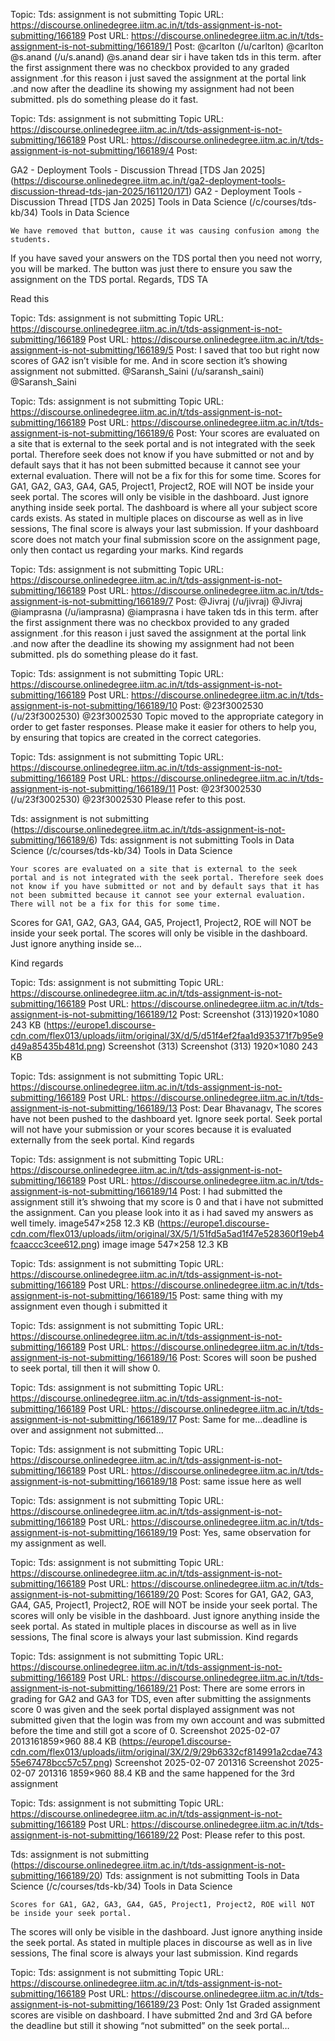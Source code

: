 Topic: Tds: assignment is not submitting
Topic URL: https://discourse.onlinedegree.iitm.ac.in/t/tds-assignment-is-not-submitting/166189
Post URL: https://discourse.onlinedegree.iitm.ac.in/t/tds-assignment-is-not-submitting/166189/1
Post:  @carlton (/u/carlton) @carlton   @s.anand (/u/s.anand) @s.anand 
dear sir 
i have taken tds in this term. after the first assignment there was no checkbox provided to any graded assignment .for this reason i just saved the assignment at the portal link .and now after the deadline its showing my assignment had not been submitted. pls do something please do it fast. 

Topic: Tds: assignment is not submitting
Topic URL: https://discourse.onlinedegree.iitm.ac.in/t/tds-assignment-is-not-submitting/166189
Post URL: https://discourse.onlinedegree.iitm.ac.in/t/tds-assignment-is-not-submitting/166189/4
Post:  
 
 
  
 GA2 - Deployment Tools - Discussion Thread [TDS Jan 2025] (https://discourse.onlinedegree.iitm.ac.in/t/ga2-deployment-tools-discussion-thread-tds-jan-2025/161120/171) GA2 - Deployment Tools - Discussion Thread [TDS Jan 2025]   Tools in Data Science (/c/courses/tds-kb/34) Tools in Data Science 
 
 
    We have removed that button, cause it was causing confusion among the students. 
If you have saved your answers on the TDS portal then you need not worry, you will be marked. The button was just there to ensure you saw the assignment on the TDS portal. 
Regards, 
TDS TA
   
 Read this 

Topic: Tds: assignment is not submitting
Topic URL: https://discourse.onlinedegree.iitm.ac.in/t/tds-assignment-is-not-submitting/166189
Post URL: https://discourse.onlinedegree.iitm.ac.in/t/tds-assignment-is-not-submitting/166189/5
Post:  I saved that too but right now scores of GA2 isn’t visible for me. And in score section it’s showing assignment not submitted.  @Saransh_Saini (/u/saransh_saini) @Saransh_Saini 

Topic: Tds: assignment is not submitting
Topic URL: https://discourse.onlinedegree.iitm.ac.in/t/tds-assignment-is-not-submitting/166189
Post URL: https://discourse.onlinedegree.iitm.ac.in/t/tds-assignment-is-not-submitting/166189/6
Post:  Your scores are evaluated on a site that is external to the seek portal and is not integrated with the seek portal. Therefore seek does not know if you have submitted or not and by default says that it has not been submitted because it cannot see your external evaluation. There will not be a fix for this for some time. 
 Scores for GA1, GA2, GA3, GA4, GA5, Project1, Project2, ROE will NOT be inside your seek portal. 
 The scores will only be visible in the dashboard.  Just ignore anything inside seek portal. The dashboard is where all your subject score cards exists. 
 As stated in multiple places on discourse as well as in live sessions, The final score is always your last submission. If your dashboard score does not match your final submission score on the assignment page, only then contact us regarding your marks. 
 Kind regards 

Topic: Tds: assignment is not submitting
Topic URL: https://discourse.onlinedegree.iitm.ac.in/t/tds-assignment-is-not-submitting/166189
Post URL: https://discourse.onlinedegree.iitm.ac.in/t/tds-assignment-is-not-submitting/166189/7
Post:  @Jivraj (/u/jivraj) @Jivraj   @iamprasna (/u/iamprasna) @iamprasna   i have taken tds in this term. after the first assignment there was no checkbox provided to any graded assignment .for this reason i just saved the assignment at the portal link .and now after the deadline its showing my assignment  had not been submitted. pls do something please do it fast. 

Topic: Tds: assignment is not submitting
Topic URL: https://discourse.onlinedegree.iitm.ac.in/t/tds-assignment-is-not-submitting/166189
Post URL: https://discourse.onlinedegree.iitm.ac.in/t/tds-assignment-is-not-submitting/166189/10
Post:  @23f3002530 (/u/23f3002530) @23f3002530 
Topic moved to the appropriate category in order to get faster responses. 
 Please make it easier for others to help you, by ensuring that topics are created in the correct categories. 

Topic: Tds: assignment is not submitting
Topic URL: https://discourse.onlinedegree.iitm.ac.in/t/tds-assignment-is-not-submitting/166189
Post URL: https://discourse.onlinedegree.iitm.ac.in/t/tds-assignment-is-not-submitting/166189/11
Post:  @23f3002530 (/u/23f3002530) @23f3002530 
 Please refer to this post. 
 
 
 
  
 Tds: assignment is not submitting (https://discourse.onlinedegree.iitm.ac.in/t/tds-assignment-is-not-submitting/166189/6) Tds: assignment is not submitting   Tools in Data Science (/c/courses/tds-kb/34) Tools in Data Science 
 
 
    Your scores are evaluated on a site that is external to the seek portal and is not integrated with the seek portal. Therefore seek does not know if you have submitted or not and by default says that it has not been submitted because it cannot see your external evaluation. There will not be a fix for this for some time. 
Scores for GA1, GA2, GA3, GA4, GA5, Project1, Project2, ROE will NOT be inside your seek portal. 
The scores will only be visible in the dashboard. Just ignore anything inside se…
   
 Kind regards 

Topic: Tds: assignment is not submitting
Topic URL: https://discourse.onlinedegree.iitm.ac.in/t/tds-assignment-is-not-submitting/166189
Post URL: https://discourse.onlinedegree.iitm.ac.in/t/tds-assignment-is-not-submitting/166189/12
Post:  Screenshot (313)1920×1080 243 KB (https://europe1.discourse-cdn.com/flex013/uploads/iitm/original/3X/d/5/d51f4ef2faa1d935371f7b95e9d49a85435b481d.png) Screenshot (313) Screenshot (313) 1920×1080 243 KB 

Topic: Tds: assignment is not submitting
Topic URL: https://discourse.onlinedegree.iitm.ac.in/t/tds-assignment-is-not-submitting/166189
Post URL: https://discourse.onlinedegree.iitm.ac.in/t/tds-assignment-is-not-submitting/166189/13
Post:  Dear Bhavanagv, 
 The scores have not been pushed to the dashboard yet. Ignore seek portal. Seek portal will not have your submission or your scores because it is evaluated externally from the seek portal. 
 Kind regards 

Topic: Tds: assignment is not submitting
Topic URL: https://discourse.onlinedegree.iitm.ac.in/t/tds-assignment-is-not-submitting/166189
Post URL: https://discourse.onlinedegree.iitm.ac.in/t/tds-assignment-is-not-submitting/166189/14
Post:  I had submitted the assignment still it’s shwoing that my score is 0 and that i have not submitted the assignment. 
 Can you please look into it as i had saved my answers as well timely. 
 image547×258 12.3 KB (https://europe1.discourse-cdn.com/flex013/uploads/iitm/original/3X/5/1/51fd5a5ad1f47e528360f19eb4fcaaccc3cee612.png) image image 547×258 12.3 KB 

Topic: Tds: assignment is not submitting
Topic URL: https://discourse.onlinedegree.iitm.ac.in/t/tds-assignment-is-not-submitting/166189
Post URL: https://discourse.onlinedegree.iitm.ac.in/t/tds-assignment-is-not-submitting/166189/15
Post:  same thing with my assignment even though i submitted it 

Topic: Tds: assignment is not submitting
Topic URL: https://discourse.onlinedegree.iitm.ac.in/t/tds-assignment-is-not-submitting/166189
Post URL: https://discourse.onlinedegree.iitm.ac.in/t/tds-assignment-is-not-submitting/166189/16
Post:  Scores will soon be pushed to seek portal, till then it will show 0. 

Topic: Tds: assignment is not submitting
Topic URL: https://discourse.onlinedegree.iitm.ac.in/t/tds-assignment-is-not-submitting/166189
Post URL: https://discourse.onlinedegree.iitm.ac.in/t/tds-assignment-is-not-submitting/166189/17
Post:  Same for me…deadline is over and assignment not submitted… 

Topic: Tds: assignment is not submitting
Topic URL: https://discourse.onlinedegree.iitm.ac.in/t/tds-assignment-is-not-submitting/166189
Post URL: https://discourse.onlinedegree.iitm.ac.in/t/tds-assignment-is-not-submitting/166189/18
Post:  same issue here as well 

Topic: Tds: assignment is not submitting
Topic URL: https://discourse.onlinedegree.iitm.ac.in/t/tds-assignment-is-not-submitting/166189
Post URL: https://discourse.onlinedegree.iitm.ac.in/t/tds-assignment-is-not-submitting/166189/19
Post:  Yes, same observation for my assignment as well. 

Topic: Tds: assignment is not submitting
Topic URL: https://discourse.onlinedegree.iitm.ac.in/t/tds-assignment-is-not-submitting/166189
Post URL: https://discourse.onlinedegree.iitm.ac.in/t/tds-assignment-is-not-submitting/166189/20
Post:  Scores for GA1, GA2, GA3, GA4, GA5, Project1, Project2, ROE will NOT be inside your seek portal. 
 The scores will only be visible in the dashboard. Just ignore anything inside the seek portal. 
 As stated in multiple places in discourse as well as in live sessions, The final score is always your last submission. 
 Kind regards 

Topic: Tds: assignment is not submitting
Topic URL: https://discourse.onlinedegree.iitm.ac.in/t/tds-assignment-is-not-submitting/166189
Post URL: https://discourse.onlinedegree.iitm.ac.in/t/tds-assignment-is-not-submitting/166189/21
Post:  There are some errors in grading for GA2 and  GA3 for TDS, even after submitting the assignments score 0 was given and the seek portal displayed assignment was not submitted given that the login was from my own account and was submitted before the time and still got a score of 0. 
 Screenshot 2025-02-07 2013161859×960 88.4 KB (https://europe1.discourse-cdn.com/flex013/uploads/iitm/original/3X/2/9/29b6332cf814991a2cdae74355e67478bcc57c57.png) Screenshot 2025-02-07 201316 Screenshot 2025-02-07 201316 1859×960 88.4 KB 
and the same happened for the 3rd assignment 

Topic: Tds: assignment is not submitting
Topic URL: https://discourse.onlinedegree.iitm.ac.in/t/tds-assignment-is-not-submitting/166189
Post URL: https://discourse.onlinedegree.iitm.ac.in/t/tds-assignment-is-not-submitting/166189/22
Post:  Please refer to this post. 
 
 
 
  
 Tds: assignment is not submitting (https://discourse.onlinedegree.iitm.ac.in/t/tds-assignment-is-not-submitting/166189/20) Tds: assignment is not submitting   Tools in Data Science (/c/courses/tds-kb/34) Tools in Data Science 
 
 
    Scores for GA1, GA2, GA3, GA4, GA5, Project1, Project2, ROE will NOT be inside your seek portal. 
The scores will only be visible in the dashboard. Just ignore anything inside the seek portal. 
As stated in multiple places in discourse as well as in live sessions, The final score is always your last submission. 
Kind regards
   



Topic: Tds: assignment is not submitting
Topic URL: https://discourse.onlinedegree.iitm.ac.in/t/tds-assignment-is-not-submitting/166189
Post URL: https://discourse.onlinedegree.iitm.ac.in/t/tds-assignment-is-not-submitting/166189/23
Post:  Only 1st Graded assignment scores are visible on dashboard.  I have submitted 2nd and 3rd GA before the deadline but still it showing “not submitted” on the seek portal… 
